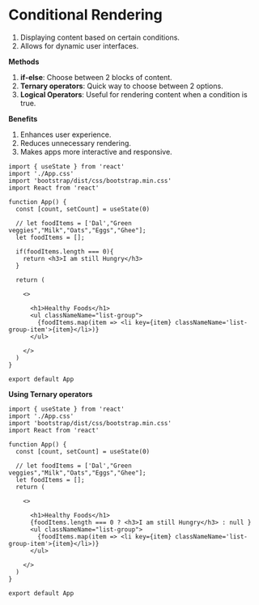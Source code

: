 # Conditional Rendering

1. Displaying content based on certain conditions.
2. Allows for dynamic user interfaces.

__Methods__

1. __if-else__: Choose between 2 blocks of content.
2. __Ternary operators__: Quick way to choose between 2 options.
3. __Logical Operators__: Useful for rendering content when a condition is true.

__Benefits__

1. Enhances user experience.
2. Reduces unnecessary rendering.
3. Makes apps more interactive and responsive.


```
import { useState } from 'react'
import './App.css'
import 'bootstrap/dist/css/bootstrap.min.css'
import React from 'react'

function App() {
  const [count, setCount] = useState(0)

  // let foodItems = ['Dal',"Green veggies","Milk","Oats","Eggs","Ghee"];
  let foodItems = [];

  if(foodItems.length === 0){
    return <h3>I am still Hungry</h3>
  }

  return (

    <>

      <h1>Healthy Foods</h1>
      <ul classNameName="list-group">
        {foodItems.map(item => <li key={item} classNameName='list-group-item'>{item}</li>)}
      </ul>

    </>
  )
}

export default App

```


__Using Ternary operators__


```
import { useState } from 'react'
import './App.css'
import 'bootstrap/dist/css/bootstrap.min.css'
import React from 'react'

function App() {
  const [count, setCount] = useState(0)

  // let foodItems = ['Dal',"Green veggies","Milk","Oats","Eggs","Ghee"];
  let foodItems = [];
  return (

    <>

      <h1>Healthy Foods</h1>
      {foodItems.length === 0 ? <h3>I am still Hungry</h3> : null }
      <ul classNameName="list-group">
        {foodItems.map(item => <li key={item} classNameName='list-group-item'>{item}</li>)}
      </ul>

    </>
  )
}

export default App

```